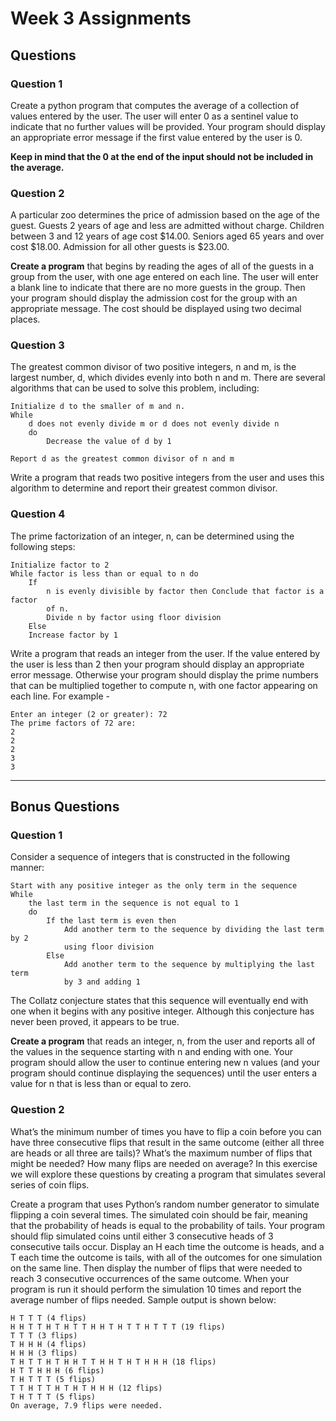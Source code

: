 # Week 3 Assignments
## Questions 
### Question 1
Create a python program that computes the average of a collection of values 
entered by the user. The user will enter 0 as a sentinel value to indicate 
that no further values will be provided. Your program should display an 
appropriate error message if the first value entered by the user is 0. 

**Keep in mind that the 0 at the end of the input should not be included in the average.**

### Question 2
A particular zoo determines the price of admission based on the age of the 
guest. Guests 2 years of age and less are admitted without charge. Children 
between 3 and 12 years of age cost $14.00. Seniors aged 65 years and over cost 
$18.00. Admission for all other guests is $23.00. 

**Create a program** that begins by reading the ages of all of the guests in a 
group from the user, with one age entered on each line. The user will enter a 
blank line to indicate that there are no more guests in the group. Then your 
program should display the admission cost for the group with an appropriate 
message. The cost should be displayed using two decimal places.

### Question 3
The greatest common divisor of two positive integers, n and m, is the largest 
number, d, which divides evenly into both n and m. There are several algorithms 
that can be used to solve this problem, including:
```
Initialize d to the smaller of m and n.
While 
    d does not evenly divide m or d does not evenly divide n 
    do
        Decrease the value of d by 1

Report d as the greatest common divisor of n and m
```
Write a program that reads two positive integers from the user and uses this 
algorithm to determine and report their greatest common divisor.

### Question 4
The prime factorization of an integer, n, can be determined using the 
following steps:
```
Initialize factor to 2
While factor is less than or equal to n do
    If 
        n is evenly divisible by factor then Conclude that factor is a factor 
        of n. 
        Divide n by factor using floor division
    Else
    Increase factor by 1
```
Write a program that reads an integer from the user. If the value entered by 
the user is less than 2 then your program should display an appropriate error 
message. Otherwise your program should display the prime numbers that can be 
multiplied together to compute n, with one factor appearing on each line. 
For example -
```
Enter an integer (2 or greater): 72 
The prime factors of 72 are:
2
2
2 
3 
3
```
---
## Bonus Questions
### Question 1
Consider a sequence of integers that is constructed in the following manner:
```
Start with any positive integer as the only term in the sequence
While 
    the last term in the sequence is not equal to 1 
    do
        If the last term is even then
            Add another term to the sequence by dividing the last term by 2 
            using floor division
        Else
            Add another term to the sequence by multiplying the last term 
            by 3 and adding 1
```

The Collatz conjecture states that this sequence will eventually end with one 
when it begins with any positive integer. Although this conjecture has never 
been proved, it appears to be true.

**Create a program** that reads an integer, n, from the user and reports all 
of the values in the sequence starting with n and ending with one. Your program 
should allow the user to continue entering new n values (and your program 
should continue displaying the sequences) until the user enters a value for n 
that is less than or equal to zero.

### Question 2
What’s the minimum number of times you have to flip a coin before you can have 
three consecutive flips that result in the same outcome (either all three are 
heads or all three are tails)? What’s the maximum number of flips that might be 
needed? How many flips are needed on average? In this exercise we will explore 
these questions by creating a program that simulates several series of coin 
flips.

Create a program that uses Python’s random number generator to simulate 
flipping a coin several times. The simulated coin should be fair, meaning that 
the probability of heads is equal to the probability of tails. Your program 
should flip simulated coins until either 3 consecutive heads of 3 consecutive 
tails occur. Display an H each time the outcome is heads, and a T each time the 
outcome is tails, with all of the outcomes for one simulation on the same line. 
Then display the number of flips that were needed to reach 3 consecutive 
occurrences of the same outcome. When your program is run it should perform 
the simulation 10 times and report the average number of flips needed. Sample 
output is shown below:
```
H T T T (4 flips)
H H T T H T H T T H H T H T T H T T T (19 flips)
T T T (3 flips)
T H H H (4 flips)
H H H (3 flips)
T H T T H T H H T T H H T H T H H H (18 flips)
H T T H H H (6 flips)
T H T T T (5 flips)
T T H T T H T H T H H H (12 flips)
T H T T T (5 flips)
On average, 7.9 flips were needed.
```